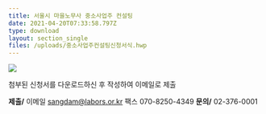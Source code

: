 ```yaml
---
title: 서울시 마을노무사 중소사업주 컨설팅
date: 2021-04-20T07:33:58.797Z
type: download
layout: section_single
files: /uploads/중소사업주컨설팅신청서식.hwp
---
```

![ ](/uploads/a4_마을노무사.jpg " ")

첨부된 신청서를 다운로드하신 후 작성하여 이메일로 제출

**제출/**  이메일 sangdam@labors.or.kr  팩스 070-8250-4349
**문의/**  02-376-0001